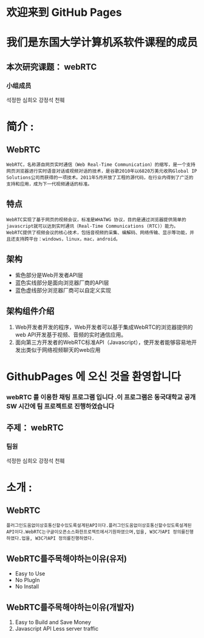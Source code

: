 # 欢迎来到 GitHub Pages  
# 我们是东国大学计算机系软件课程的成员 

## 本次研究课题： webRTC

### 小组成员

석정한 심희오 강정석 천훼 

# 简介 :

## WebRTC
```
WebRTC，名称源自网页实时通信（Web Real-Time Communication）的缩写，是一个支持网页浏览器进行实时语音对话或视频对话的技术，是谷歌2010年以6820万美元收购Global IP Solutions公司而获得的一项技术。2011年5月开放了工程的源代码，在行业内得到了广泛的支持和应用，成为下一代视频通话的标准。
```
## 特点
```
WebRTC实现了基于网页的视频会议，标准是WHATWG 协议，目的是通过浏览器提供简单的javascript就可以达到实时通讯（Real-Time Communications (RTC)）能力。
WebRTC提供了视频会议的核心技术，包括音视频的采集、编解码、网络传输、显示等功能，并且还支持跨平台：windows，linux，mac，android。
```
## 架构

- 紫色部分是Web开发者API层
- 蓝色实线部分是面向浏览器厂商的API层
- 蓝色虚线部分浏览器厂商可以自定义实现

## 架构组件介绍

1. Web开发者开发的程序，Web开发者可以基于集成WebRTC的浏览器提供的web API开发基于视频、音频的实时通信应用。
2. 面向第三方开发者的WebRTC标准API（Javascript），使开发者能够容易地开发出类似于网络视频聊天的web应用








# GithubPages 에 오신 것을 환영합니다
### webRTC 를 이용한 채팅 프로그램 입니다 .이 프로그램은 동국대학교 공개 SW 시간에 팀 프로젝트로 진행하였습니다 
## 주제： webRTC
### 팀원
석정한 심희오 강정석 천훼 
# 소개 :
## WebRTC
```
플러그인도움없이상호통신할수있도록설계된API이다.플러그인도움없이상호통신할수있도록설계된API이다.WebRTC는구글이오픈소스화한프로젝트에서기원하였으며,업을, W3C가API 정의를진행하였다.업을, W3C가API 정의를진행하였다.
```
## WebRTC를주목해야하는이유(유저)

- Easy to Use
- No PlugIn
- No Install

## WebRTC를주목해야하는이유(개발자)

1. Easy to Build and Save Money
2. Javascript API
   Less server traffic





